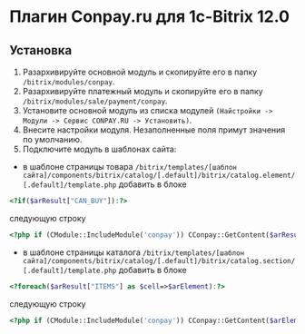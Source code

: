 Плагин Conpay.ru для 1c-Bitrix 12.0
===================================

## Установка

1. Разархивируйте основной модуль и скопируйте его в папку `/bitrix/modules/conpay`.
2. Разархивируйте платежный модуль и скопируйте его в папку `/bitrix/modules/sale/payment/conpay`.
2. Установите основной модуль из списка модулей `(Найстройки -> Модули -> Сервис CONPAY.RU -> Установить)`.
4. Внесите настройки модуля. Незаполненные поля примут значения по умолчанию.
5. Подключите модуль в шаблонах сайта:

* в шаблоне страницы товара `/bitrix/templates/[шаблон сайта]/components/bitrix/catalog/[.default]/bitrix/catalog.element/[.default]/template.php` добавить в блоке
```php
<?if($arResult["CAN_BUY"]):?>
```
следующую строку
```php
<?php if (CModule::IncludeModule('conpay')) CConpay::GetContent($arResult); ?>
```

* в шаблоне страницы каталога `/bitrix/templates/[шаблон сайта]/components/bitrix/catalog/[.default]/bitrix/catalog.section/[.default]/template.php` добавить в блоке
```php
<?foreach($arResult["ITEMS"] as $cell=>$arElement):?>
```
следующую строку
```php
<?php if (CModule::IncludeModule('conpay')) CConpay::GetContent($arElement); ?>
```
